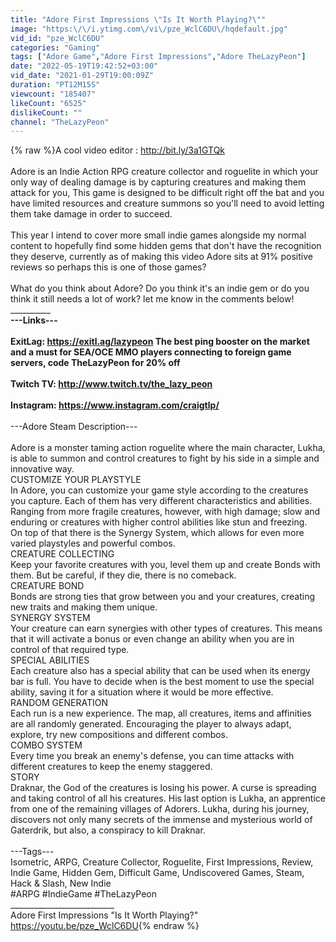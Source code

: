 ```yaml
---
title: "Adore First Impressions \"Is It Worth Playing?\""
image: "https:\/\/i.ytimg.com\/vi\/pze_WclC6DU\/hqdefault.jpg"
vid_id: "pze_WclC6DU"
categories: "Gaming"
tags: ["Adore Game","Adore First Impressions","Adore TheLazyPeon"]
date: "2022-05-19T19:42:52+03:00"
vid_date: "2021-01-29T19:00:09Z"
duration: "PT12M15S"
viewcount: "185407"
likeCount: "6525"
dislikeCount: ""
channel: "TheLazyPeon"
---
```

{% raw %}A cool video editor : <a rel="nofollow" target="blank" href="http://bit.ly/3a1GTQk">http://bit.ly/3a1GTQk</a><br /><br />Adore is an Indie Action RPG creature collector and roguelite in which your only way of dealing damage is by capturing creatures and making them attack for you, This game is designed to be difficult right off the bat and you have limited resources and creature summons so you'll need to avoid letting them take damage in order to succeed.<br /><br />This year I intend to cover more small indie games alongside my normal content to hopefully find some hidden gems that don't have the recognition they deserve, currently as of making this video Adore sits at 91% positive reviews so perhaps this is one of those games?<br /><br />What do you think about Adore? Do you think it's an indie gem or do you think it still needs a lot of work? let me know in the comments below!<br />__________________________________<br />---Links---<br /><br />ExitLag: <a rel="nofollow" target="blank" href="https://exitl.ag/lazypeon">https://exitl.ag/lazypeon</a> The best ping booster on the market and a must for SEA/OCE MMO players connecting to foreign game servers, code TheLazyPeon for 20% off<br /><br />Twitch TV: <a rel="nofollow" target="blank" href="http://www.twitch.tv/the_lazy_peon">http://www.twitch.tv/the_lazy_peon</a><br /><br />Instagram: <a rel="nofollow" target="blank" href="https://www.instagram.com/craigtlp/">https://www.instagram.com/craigtlp/</a><br />________________________<br />---Adore Steam Description---<br /><br />Adore is a monster taming action roguelite where the main character, Lukha, is able to summon and control creatures to fight by his side in a simple and innovative way.<br />CUSTOMIZE YOUR PLAYSTYLE<br />In Adore, you can customize your game style according to the creatures you capture. Each of them has very different characteristics and abilities. Ranging from more fragile creatures, however, with high damage; slow and enduring or creatures with higher control abilities like stun and freezing.<br />On top of that there is the Synergy System, which allows for even more varied playstyles and powerful combos.<br />CREATURE COLLECTING<br />Keep your favorite creatures with you, level them up and create Bonds with them. But be careful, if they die, there is no comeback.<br />CREATURE BOND<br />Bonds are strong ties that grow between you and your creatures, creating new traits and making them unique.<br />SYNERGY SYSTEM<br />Your creature can earn synergies with other types of creatures. This means that it will activate a bonus or even change an ability when you are in control of that required type.<br />SPECIAL ABILITIES<br />Each creature also has a special ability that can be used when its energy bar is full. You have to decide when is the best moment to use the special ability, saving it for a situation where it would be more effective.<br />RANDOM GENERATION<br />Each run is a new experience. The map, all creatures, items and affinities are all randomly generated. Encouraging the player to always adapt, explore, try new compositions and different combos.<br />COMBO SYSTEM<br />Every time you break an enemy's defense, you can time attacks with different creatures to keep the enemy staggered.<br />STORY<br />Draknar, the God of the creatures is losing his power. A curse is spreading and taking control of all his creatures. His last option is Lukha, an apprentice from one of the remaining villages of Adorers. Lukha, during his journey, discovers not only many secrets of the immense and mysterious world of Gaterdrik, but also, a conspiracy to kill Draknar.<br /><br />---Tags---<br />Isometric, ARPG, Creature Collector, Roguelite, First Impressions, Review, Indie Game, Hidden Gem, Difficult Game, Undiscovered Games, Steam, Hack &amp; Slash, New Indie<br />#ARPG #IndieGame #TheLazyPeon <br />__________________________<br />Adore First Impressions &quot;Is It Worth Playing?&quot;<br /><a rel="nofollow" target="blank" href="https://youtu.be/pze_WclC6DU">https://youtu.be/pze_WclC6DU</a>{% endraw %}
